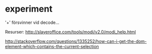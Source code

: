 # experiment

'+' försvinner vid decode...

Resurser: http://slayeroffice.com/tools/modi/v2.0/modi_help.html 

http://stackoverflow.com/questions/1335252/how-can-i-get-the-dom-element-which-contains-the-current-selection 
